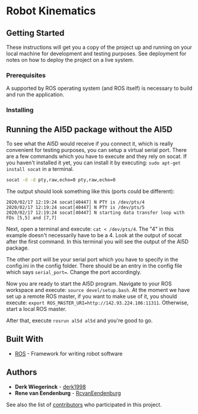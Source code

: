 # Robot Kinematics


## Getting Started

These instructions will get you a copy of the project up and running on your local machine for development and testing purposes. See deployment for notes on how to deploy the project on a live system.

### Prerequisites

A supported by ROS operating system (and ROS itself) is necessary to build and run the application.

### Installing


## Running the Al5D package without the Al5D

To see what the Al5D would receive if you connect it, which is really convenient for testing purposes,
you can setup a virtual serial port. There are a few commands which you have to execute and they rely on socat.
If you haven't installed it yet, you can install it by executing: `sudo apt-get install socat` in a terminal.

```bash
socat -d -d pty,raw,echo=0 pty,raw,echo=0
```

The output should look something like this (ports could be different):

```
2020/02/17 12:19:24 socat[40447] N PTY is /dev/pts/4
2020/02/17 12:19:24 socat[40447] N PTY is /dev/pts/5
2020/02/17 12:19:24 socat[40447] N starting data transfer loop with FDs [5,5] and [7,7]
```

Next, open a terminal and execute: `cat < /dev/pts/4`. The "4" in this example doesn't necessarily have to be a 4. Look at the output of
socat after the first command. In this terminal you will see the output of the Al5D package.

The other port will be your serial port which you have to specify in the config.ini in the config folder. There should be
an entry in the config file which says `serial_port=`. Change the port accordingly.

Now you are ready to start the Al5D program. Navigate to your ROS workspace and execute: `source devel/setup.bash`.
At the moment we have set up a remote ROS master, if you want to make use of it, you should execute:
`export ROS_MASTER_URI=http://142.93.224.106:11311`. Otherwise, start a local ROS master.

After that, execute `rosrun al5d al5d` and you're good to go.

## Built With

* [ROS](http://wiki.ros.org/) - Framework for writing robot software

## Authors

* **Derk Wiegerinck** - [derk1998](https://github.com/derk1998)
* **Rene van Eendenburg** - [RcvanEendenburg](https://github.com/RcvanEendenburg)

See also the list of [contributors](https://github.com/your/project/contributors) who participated in this project.